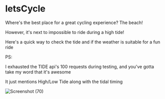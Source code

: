 # letsCycle


Where's the best place for a great cycling experience? The beach!

However, it's next to impossible to ride during a high tide!

Here's a quick way to check the tide and if the weather is suitable for a fun ride

PS:

I exhausted the TIDE api's 100 requests during testing, and you've gotta take my word that it's awesome

It just mentions High/Low Tide along with the tidal timing

![Screenshot (70)](https://user-images.githubusercontent.com/81745636/117057724-6c80fb00-ad3b-11eb-83c1-ac0d9ac38f54.png)
